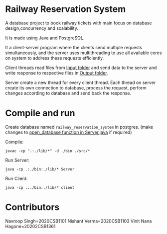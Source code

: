 # Railway Reservation System
A database project to book railway tickets with main focus on database design,concurrency and scalability.

It is made using Java and PostgreSQL.

It a client-server program where the clients send multiple requests simultaneously, and the server uses multithreading to use all available cores on system to address these requests efficiently.

Client threads read files from [Input folder](Input) and send data to the server and write response to respective files in [Output folder](Output).

Server create a new thread for every client thread. Each thread on server create its own connection to database, process the request, perform changes according to database and send back the response.

# Compile and run
Create database named `railway_reservation_system` in postgres. (make changes to [open_database function in Server.java](src/Server.java#L29) if required)

Compile:
```
javac -cp ".:./lib/*" -d ./bin ./src/*
```

Run Server:
```
java -cp .:./bin:./lib/* Server
```
Run Client:
```
java -cp .:./bin:./lib/* client
```

# Contributors
Navroop Singh=2020CSB1101
Nishant Verma=2020CSB1103
Vinit Nana Hagone=20202CSB1361
